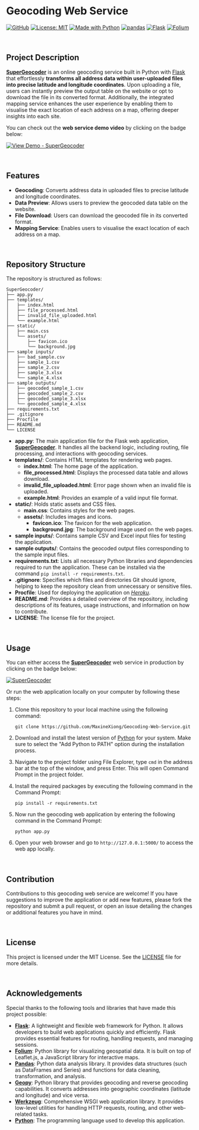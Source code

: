 # Geocoding Web Service

[![GitHub](https://badgen.net/badge/icon/GitHub?icon=github&color=black&label)](https://github.com/MaxineXiong)
[![License: MIT](https://img.shields.io/badge/License-MIT-yellow.svg)](https://opensource.org/licenses/MIT)
[![Made with Python](https://img.shields.io/badge/Python->=3.6-blue?logo=python&logoColor=white)](https://www.python.org)
[![pandas](https://img.shields.io/badge/pandas-150458?logo=pandas&logoColor=white)](https://pandas.pydata.org/)
[![Flask](https://img.shields.io/badge/Flask-323232?logo=Flask&logoColor=white)](https://flask.palletsprojects.com/)
[![Folium](https://img.shields.io/badge/Folium-77B829?logo=Folium&logoColor=white)](https://python-visualization.github.io/folium/latest/)

<br>


## Project Description

[**SuperGeocoder**](https://supergeocoder-838a4a6bdd3b.herokuapp.com/) is an online geocoding service built in Python with [Flask](https://flask.palletsprojects.com/) that effortlessly **transforms all address data within user-uploaded files into precise latitude and longitude coordinates**. Upon uploading a file, users can instantly preview the output table on the website or opt to download the file in its converted format. Additionally, the integrated mapping service enhances the user experience by enabling them to visualise the exact location of each address on a map, offering deeper insights into each site.

You can check out the **web service demo video** by clicking on the badge below:

[![View Demo - SuperGeocoder](https://img.shields.io/badge/View_Demo-SuperGeocoder-DD0700)](https://1drv.ms/v/s!AhxVr7ogXVBRlTHtLlsWej5oeUib)

<br>

## Features

- **Geocoding**: Converts address data in uploaded files to precise latitude and longitude coordinates.
- **Data Preview**: Allows users to preview the geocoded data table on the website.
- **File Download**: Users can download the geocoded file in its converted format.
- **Mapping Service**:  Enables users to visualise the exact location of each address on a map.

<br>

## Repository Structure

The repository is structured as follows:

```
SuperGeocoder/
├── app.py
├── templates/
│   ├── index.html
│   ├── file_processed.html
│   ├── invalid_file_uploaded.html
│   └── example.html
├── static/
│   ├── main.css
│   └── assets/
│       ├── favicon.ico
│       └── background.jpg
├── sample inputs/
│   ├── bad_sample.csv
│   ├── sample_1.csv
│   ├── sample_2.csv
│   ├── sample_3.xlsx
│   └── sample_4.xlsx
├── sample outputs/
│   ├── geocoded_sample_1.csv
│   ├── geocoded_sample_2.csv
│   ├── geocoded_sample_3.xlsx
│   └── geocoded_sample_4.xlsx
├── requirements.txt
├── .gitignore
├── Procfile
├── README.md
└── LICENSE

```

- **app.py**: The main application file for the Flask web application, [**SuperGeocoder**](https://supergeocoder-838a4a6bdd3b.herokuapp.com/). It handles all the backend logic, including routing, file processing, and interactions with geocoding services.
- **templates/**: Contains HTML templates for rendering web pages.
    - **index.html**: The home page of the application.
    - **file_processed.html**: Displays the processed data table and allows download.
    - **invalid_file_uploaded.html**: Error page shown when an invalid file is uploaded.
    - **example.html**: Provides an example of a valid input file format.
- **static/**: Holds static assets and CSS files.
    - **main.css**: Contains styles for the web pages.
    - **assets/**: Includes images and icons.
        - **favicon.ico**: The favicon for the web application.
        - **background.jpg**: The background image used on the web pages.
- **sample inputs/**: Contains sample CSV and Excel input files for testing the application.
- **sample outputs/**: Contains the geocoded output files corresponding to the sample input files.
- **requirements.txt**: Lists all necessary Python libraries and dependencies required to run the application. These can be installed via the command `pip install -r requirements.txt`.
- **.gitignore**: Specifies which files and directories Git should ignore, helping to keep the repository clean from unnecessary or sensitive files.
- **Procfile**: Used for deploying the application on [*Heroku*](https://www.heroku.com/).
- **README.md**: Provides a detailed overview of the repository, including descriptions of its features, usage instructions, and information on how to contribute.
- **LICENSE**: The license file for the project.

<br>

## **Usage**

You can either access the **[SuperGeocoder](https://supergeocoder-838a4a6bdd3b.herokuapp.com/)** web service in production by clicking on the badge below:

[![SuperGeocoder](https://img.shields.io/badge/SuperGeocoder-DD0700?style=for-the-badge&logo=Google+Maps&logoColor=white)](https://supergeocoder-838a4a6bdd3b.herokuapp.com/)

Or run the web application locally on your computer by following these steps:

1) Clone this repository to your local machine using the following command:
    
    ```
    git clone https://github.com/MaxineXiong/Geocoding-Web-Service.git
    ```
    
2) Download and install the latest version of [Python](https://www.python.org/downloads/) for your system. Make sure to select the "Add Python to PATH" option during the installation process.
3) Navigate to the project folder using File Explorer, type `cmd` in the address bar at the top of the window, and press Enter. This will open Command Prompt in the project folder.
4) Install the required packages by executing the following command in the Command Prompt:
    
    ```
    pip install -r requirements.txt
    ```
    
5) Now run the geocoding web application by entering the following command in the Command Prompt:
    
    ```
    python app.py
    ```
    
6) Open your web browser and go to `http://127.0.0.1:5000/` to access the web app locally.

<br>

## Contribution

Contributions to this geocoding web service are welcome! If you have suggestions to improve the application or add new features, please fork the repository and submit a pull request, or open an issue detailing the changes or additional features you have in mind.

<br>

## **License**

This project is licensed under the MIT License. See the [LICENSE](https://choosealicense.com/licenses/mit/) file for more details.

<br>

## Acknowledgements

Special thanks to the following tools and libraries that have made this project possible:

- [**Flask**](https://flask.palletsprojects.com/): A lightweight and flexible web framework for Python. It allows developers to build web applications quickly and efficiently. Flask provides essential features for routing, handling requests, and managing sessions.
- [**Folium**](https://python-visualization.github.io/folium/latest/): Python library for visualizing geospatial data. It is built on top of Leaflet.js, a JavaScript library for interactive maps.
- [**Pandas**](https://pandas.pydata.org/): Python data analysis library. It provides data structures (such as DataFrames and Series) and functions for data cleaning, transformation, and analysis.
- [**Geopy**](https://geopy.readthedocs.io): Python library that provides geocoding and reverse geocoding capabilities. It converts addresses into geographic coordinates (latitude and longitude) and vice versa.
- [**Werkzeug**](https://werkzeug.palletsprojects.com/): Comprehensive WSGI web application library. It provides low-level utilities for handling HTTP requests, routing, and other web-related tasks.
- [**Python**](https://www.python.org/): The programming language used to develop this application.
